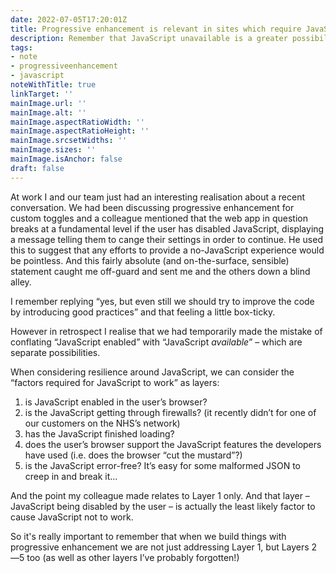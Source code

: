 ```yaml
---
date: 2022-07-05T17:20:01Z
title: Progressive enhancement is relevant in sites which require JavaScript too
description: Remember that JavaScript unavailable is a greater possibility than JavaScript disabled
tags:
- note
- progressiveenhancement
- javascript
noteWithTitle: true
linkTarget: ''
mainImage.url: ''
mainImage.alt: ''
mainImage.aspectRatioWidth: ''
mainImage.aspectRatioHeight: ''
mainImage.srcsetWidths: ''
mainImage.sizes: ''
mainImage.isAnchor: false
draft: false
---
```

At work I and our team just had an interesting realisation about a recent conversation. We had been discussing progressive enhancement for custom toggles and a colleague mentioned that the web app in question breaks at a fundamental level if the user has disabled JavaScript, displaying a message telling them to cange their settings in order to continue. He used this to suggest that any efforts to provide a no-JavaScript experience would be pointless. And this fairly absolute (and on-the-surface, sensible) statement caught me off-guard and sent me and the others down a blind alley.

I remember replying “yes, but even still we should try to improve the code by introducing good practices” and that feeling a little box-ticky.

However in retrospect I realise that we had temporarily made the mistake of conflating “JavaScript enabled” with “JavaScript _available_” – which are separate possibilities.

When considering resilience around JavaScript, we can consider the “factors required for JavaScript to work” as layers:

1. is JavaScript enabled in the user’s browser?
1. is the JavaScript getting through firewalls? (it recently didn’t for one of our customers on the NHS’s network)
1. has the JavaScript finished loading?
1. does the user’s browser support the JavaScript features the developers have used (i.e. does the browser “cut the mustard”?)
1. is the JavaScript error-free? It’s easy for some malformed JSON to creep in and break it…

And the point my colleague made relates to Layer 1 only. And that layer – JavaScript being disabled by the user – is actually the least likely factor to cause JavaScript not to work.

So it's really important to remember that when we build things with progressive enhancement we are not just addressing Layer 1, but Layers 2—5 too (as well as other layers I’ve probably forgotten!)
